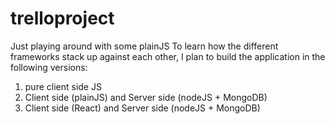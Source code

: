 # trelloproject
Just playing around with some plainJS
To learn how the different frameworks stack up against each other, I plan to build the application in the following versions: 
1. pure client side JS
2. Client side (plainJS) and Server side (nodeJS + MongoDB)
3. Client side (React) and Server side (nodeJS + MongoDB)

